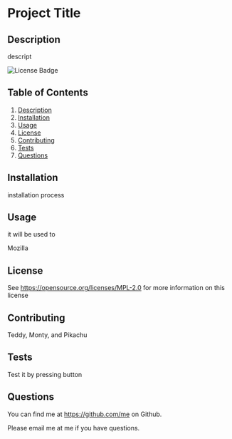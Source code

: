 # Project Title 
  

  ## Description
  

  descript
 

  ![License Badge](https://shields.io/badge/license-Mozilla-green)
  

  ## Table of Contents
1. [Description](#description)
2. [Installation](#installation)
3. [Usage](#usage)
4. [License](#license)
5. [Contributing](#contributing)
6. [Tests](#tests)
7. [Questions](#questions)

  

  ## Installation
  

  installation process
  

  ## Usage
  

  it will be used to 
  

  Mozilla
  

  ## License
See https://opensource.org/licenses/MPL-2.0 for more information on this license

  

  ## Contributing
  

  Teddy, Monty, and Pikachu
  

  ## Tests
  

  Test it by pressing button
  

  ## Questions
  

  You can find me at https://github.com/me on Github.
  

  Please email me at me if you have questions.
  



